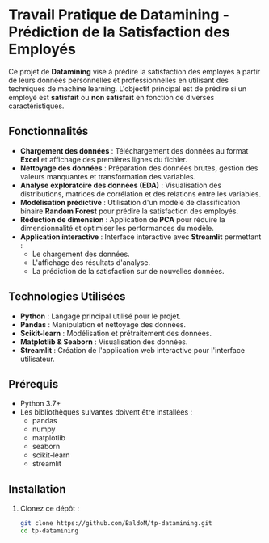 # Travail Pratique de Datamining - Prédiction de la Satisfaction des Employés

Ce projet de **Datamining** vise à prédire la satisfaction des employés à partir de leurs données personnelles et professionnelles en utilisant des techniques de machine learning. L'objectif principal est de prédire si un employé est **satisfait** ou **non satisfait** en fonction de diverses caractéristiques.

## Fonctionnalités

- **Chargement des données** : Téléchargement des données au format **Excel** et affichage des premières lignes du fichier.
- **Nettoyage des données** : Préparation des données brutes, gestion des valeurs manquantes et transformation des variables.
- **Analyse exploratoire des données (EDA)** : Visualisation des distributions, matrices de corrélation et des relations entre les variables.
- **Modélisation prédictive** : Utilisation d'un modèle de classification binaire **Random Forest** pour prédire la satisfaction des employés.
- **Réduction de dimension** : Application de **PCA** pour réduire la dimensionnalité et optimiser les performances du modèle.
- **Application interactive** : Interface interactive avec **Streamlit** permettant :
    - Le chargement des données.
    - L'affichage des résultats d'analyse.
    - La prédiction de la satisfaction sur de nouvelles données.

## Technologies Utilisées

- **Python** : Langage principal utilisé pour le projet.
- **Pandas** : Manipulation et nettoyage des données.
- **Scikit-learn** : Modélisation et prétraitement des données.
- **Matplotlib & Seaborn** : Visualisation des données.
- **Streamlit** : Création de l'application web interactive pour l'interface utilisateur.

## Prérequis

- Python 3.7+
- Les bibliothèques suivantes doivent être installées :
    - pandas
    - numpy
    - matplotlib
    - seaborn
    - scikit-learn
    - streamlit

## Installation

1. Clonez ce dépôt :
   ```bash
   git clone https://github.com/BaldoM/tp-datamining.git
   cd tp-datamining
